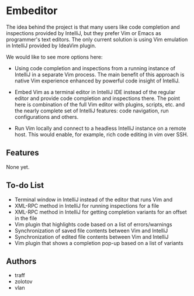 Embeditor
=========

The idea behind the project is that many users like code completion and
inspections provided by IntelliJ, but they prefer Vim or Emacs as programmer's
text editors. The only current solution is using Vim emulation in IntelliJ
provided by IdeaVim plugin.

We would like to see more options here:

* Using code completion and inspections from a running instance of IntelliJ in
  a separate Vim process. The main benefit of this approach is native Vim
  experience enhanced by powerful code insight of IntelliJ.

* Embed Vim as a terminal editor in IntelliJ IDE instead of the regular editor
  and provide code completion and inspections there. The point here is
  combination of the full Vim editor with plugins, scripts,
  etc. and the nearly complete set of IntelliJ features: code navigation,
  run configurations and others.

* Run Vim locally and connect to a headless IntelliJ instance on a remote host.
  This would enable, for example, rich code editing in vim over SSH.


Features
--------

None yet.


To-do List
----------

* Terminal window in IntelliJ instead of the editor that runs Vim and
* XML-RPC method in IntelliJ for running inspections for a file
* XML-RPC method in IntelliJ for getting completion variants for an offset in
  the file
* Vim plugin that highlights code based on a list of errors/warnings
* Synchronization of saved file contents between Vim and IntelliJ
* Synchronization of edited file contents between Vim and IntelliJ
* Vim plugin that shows a completion pop-up based on a list of variants


Authors
-------

* traff
* zolotov
* vlan
